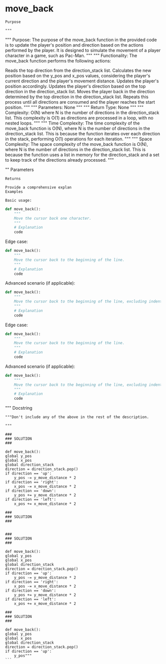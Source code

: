 # move_back

    Purpose

    """
"""
Purpose:
The purpose of the move_back function in the provided code is to update the player's position and direction based on the actions performed by the player. 
It is designed to simulate the movement of a player character in a game, such as Pac-Man.
"""
"""
Functionality:
The move_back function performs the following actions:

Reads the top direction from the direction_stack list.
Calculates the new position based on the y_pos and x_pos values, considering the player's current direction and the player's movement distance.
Updates the player's position accordingly.
Updates the player's direction based on the top direction in the direction_stack list.
Moves the player back in the direction determined by the top direction in the direction_stack list.
Repeats this process until all directions are consumed and the player reaches the start position.
"""
"""
Parameters:
None
"""
"""
Return Type:
None
"""
"""
Complexity:
O(N) where N is the number of directions in the direction_stack list. This complexity is O(1) as directions are processed in a loop, with no nested loops.
"""
"""
Time Complexity:
The time complexity of the move_back function is O(N), where N is the number of directions in the direction_stack list. This is because the function iterates over each direction in the stack, performing O(1) operations for each iteration.
"""
"""
Space Complexity:
The space complexity of the move_back function is O(N), where N is the number of directions in the direction_stack list. This is because the function uses a list in memory for the direction_stack and a set to keep track of the directions already processed.
"""

""
    Parameters

    
    Returns

    Provide a comprehensive explan
    Examples

    Basic usage:
```python
def move_back():
    """
    Move the cursor back one character.
    """
    # Explanation
    code
```

Edge case:
```python
def move_back():
    """
    Move the cursor back to the beginning of the line.
    """
    # Explanation
    code
```

Advanced scenario (if applicable):
```python
def move_back():
    """
    Move the cursor back to the beginning of the line, excluding indentation.
    """
    # Explanation
    code
```


Edge case:
```python
def move_back():
    """
    Move the cursor back to the beginning of the line.
    """
    # Explanation
    code
```

Advanced scenario (if applicable):
```python
def move_back():
    """
    Move the cursor back to the beginning of the line, excluding indentation.
    """
    # Explanation
    code
```

"""
    Docstring

    """Don't include any of the above in the rest of the description.

    """

    ###
    ### SOLUTION
    ###

    def move_back():
    global y_pos
    global x_pos
    global direction_stack
    direction = direction_stack.pop()
    if direction == 'up':
        y_pos -= y_move_distance * 2
    if direction == 'right':
        x_pos -= x_move_distance * 2
    if direction == 'down':
        y_pos += y_move_distance * 2
    if direction == 'left':
        x_pos += x_move_distance * 2

    ###
    ### SOLUTION
    ###


    ###
    ### SOLUTION
    ###

    def move_back():
    global y_pos
    global x_pos
    global direction_stack
    direction = direction_stack.pop()
    if direction == 'up':
        y_pos -= y_move_distance * 2
    if direction == 'right':
        x_pos -= x_move_distance * 2
    if direction == 'down':
        y_pos += y_move_distance * 2
    if direction == 'left':
        x_pos += x_move_distance * 2

    ###
    ### SOLUTION
    ###

    def move_back():
    global y_pos
    global x_pos
    global direction_stack
    direction = direction_stack.pop()
    if direction == 'up':
        y_pos"""
    ```